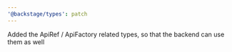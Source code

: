 ```yaml
---
'@backstage/types': patch
---
```


Added the ApiRef / ApiFactory related types, so that the backend can use them as well
